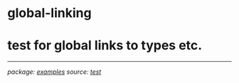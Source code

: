 # global-linking

# test for global links to types etc.

* * *

_package: [examples](examples.md)_ _source: [test](https://github.com/dasdeck/doctools/tree/master/examples/./packages/global-linking)_